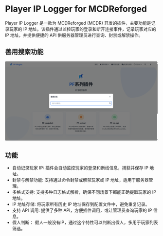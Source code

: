 # Player IP Logger for MCDReforged

Player IP Logger 是一款为 MCDReforged (MCDR) 开发的插件，主要功能是记录玩家的 IP 地址。该插件通过监控玩家的登录和断开连接事件，记录玩家对应的 IP 地址，并提供便捷的 API 供服务器管理员进行查询、封禁或解禁操作。

## 善用搜索功能

![](./src/搜索示例-1.png)

## 功能

- 自动记录玩家 IP: 插件会自动监控玩家的登录和断线信息，捕获并保存 IP 地址。
- 封禁与解禁功能: 支持通过命令封禁或解禁玩家或 IP 地址，适用于服务器管理。
- 多格式支持: 支持多种日志格式解析，确保不同场景下都能正确提取玩家的 IP 地址。
- IP 地址存储: 将玩家所有历史 IP 地址保存到配置文件中，避免重复记录。
- 支持 API 调用: 提供了多种 API，方便插件调用，或让管理员查询玩家的 IP 信息。
- 假人判断： 假人一般没有IP，通过这个特性可以判断出假人，多用于玩家列表筛选。